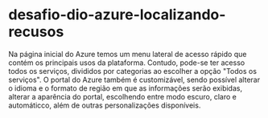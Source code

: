 # desafio-dio-azure-localizando-recusos

Na página inicial do Azure temos um menu lateral de acesso rápido que contém os principais usos da plataforma. Contudo, pode-se ter acesso todos os serviços, divididos por categorias ao escolher a opção "Todos os serviços". O portal do Azure também é customizável, sendo possível alterar o idioma e o formato de região em que as informações serão exibidas, alterar a aparência do portal, escolhendo entre modo escuro, claro e automáticco, além de outras personalizações disponíveis.
